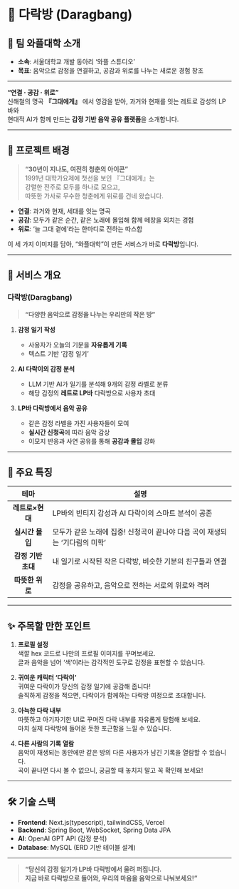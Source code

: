 # 🌟 다락방 (Daragbang)

## 🎉 팀 와플대학 소개

- **소속**: 서울대학교 개발 동아리 ‘와플 스튜디오’  
- **목표**: 음악으로 감정을 연결하고, 공감과 위로를 나누는 새로운 경험 창조  

---

**“연결 · 공감 · 위로”**  
신해철의 명곡 **『그대에게』** 에서 영감을 받아, 과거와 현재를 잇는 레트로 감성의 LP바와  
현대적 AI가 함께 만드는 **감정 기반 음악 공유 플랫폼**을 소개합니다.

---

## 📖 프로젝트 배경

> **“30년이 지나도, 여전히 청춘의 아이콘”**  
> 1991년 대학가요제에 첫선을 보인 『그대에게』는  
> 강렬한 전주로 모두를 하나로 모으고,  
> 따뜻한 가사로 무수한 청춘에게 위로를 건네 왔습니다.

- **연결**: 과거와 현재, 세대를 잇는 명곡  
- **공감**: 모두가 같은 순간, 같은 노래에 몰입해 함께 떼창을 외치는 경험  
- **위로**: ‘늘 그대 곁에’라는 한마디로 전하는 따스함  

이 세 가지 이미지를 담아, “와플대학”이 만든 서비스가 바로 **다락방**입니다.

---

## 🔮 서비스 개요

### 다락방(Daragbang)
> **“다양한 음악으로 감정을 나누는 우리만의 작은 방”**  

1. **감정 일기 작성**  
   - 사용자가 오늘의 기분을 **자유롭게 기록**  
   - 텍스트 기반 ‘감정 일기’  

2. **AI 다락이의 감정 분석**  
   - LLM 기반 AI가 일기를 분석해 9개의 감정 라벨로 분류  
   - 해당 감정의 **레트로 LP바** 다락방으로 사용자 초대  

3. **LP바 다락방에서 음악 공유**  
   - 같은 감정 라벨을 가진 사용자들이 모여  
   - **실시간 신청곡**에 따라 음악 감상  
   - 이모지 반응과 사연 공유를 통해 **공감과 몰입** 강화  

---

## 🚀 주요 특징

|   테마    | 설명                                                             |
|:-------:|----------------------------------------------------------------|
| **레트로×현대**    | LP바의 빈티지 감성과 AI 다락이의 스마트 분석이 공존                       |
| **실시간 몰입**    | 모두가 같은 노래에 집중! 신청곡이 끝나야 다음 곡이 재생되는 ‘기다림의 미학’ |
| **감정 기반 초대**  | 내 일기로 시작된 작은 다락방, 비슷한 기분의 친구들과 연결                   |
| **따뜻한 위로**    | 감정을 공유하고, 음악으로 전하는 서로의 위로와 격려                       |

---

## ✨ 주목할 만한 포인트

1. **프로필 설정**  
   색깔 hex 코드로 나만의 프로필 이미지를 꾸며보세요.  
   글과 음악을 넘어 ‘색’이라는 감각적인 도구로 감정을 표현할 수 있습니다.

2. **귀여운 캐릭터 ‘다락이’**  
   귀여운 다락이가 당신의 감정 일기에 공감해 줍니다!  
   솔직하게 감정을 적으면, 다락이가 함께하는 다락방 여정으로 초대합니다.

3. **아늑한 다락 내부**  
   따뜻하고 아기자기한 UI로 꾸며진 다락 내부를 자유롭게 탐험해 보세요.  
   마치 실제 다락방에 들어온 듯한 포근함을 느낄 수 있습니다.

4. **다른 사람의 기록 열람**  
   음악이 재생되는 동안에만 같은 방의 다른 사용자가 남긴 기록을 열람할 수 있습니다.  
   곡이 끝나면 다시 볼 수 없으니, 궁금할 때 놓치지 말고 꼭 확인해 보세요!

---

## 🛠 기술 스택

- **Frontend**: Next.js(typescript), tailwindCSS, Vercel
- **Backend**: Spring Boot, WebSocket, Spring Data JPA  
- **AI**: OpenAI GPT API (감정 분석)  
- **Database**: MySQL (ERD 기반 테이블 설계) 

---

> **“당신의 감정 일기가 LP바 다락방에서 울려 퍼집니다.  
> 지금 바로 다락방으로 들어와, 우리의 마음을 음악으로 나눠보세요!”**
